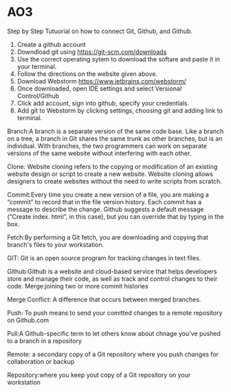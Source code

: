 # AO3 
Step by Step Tutuorial on how to connect Git, Github, and Github.
1. Create a github account
2. Downdload git using https://git-scm.com/downloads 
3. Use the correct operating sytem to download the softare and paste it in your terminal. 
4. Follow the directions on the website given above. 
5. Download Webstorm https://www.jetbrains.com/webstorm/
6. Once downloaded, open IDE settings and select Versional Control/Github
7. Click add account, sign into github, specify your credentials. 
8. Add git to Webstorm by clicking settings, choosing git and adding link to terminal. 


Branch:A branch is a separate version of the same code base. Like a branch on a tree, a branch in Git shares the same trunk as other branches, but is an individual. With branches, the two programmers can work on separate versions of the same website without interfering with each other.

Clone: Website cloning refers to the copying or modification of an existing website design or script to create a new website. Website cloning allows designers to create websites without the need to write scripts from scratch.

Commit:Every time you create a new version of a file, you are making a “commit” to record that in the file version history. Each commit has a message to describe the change. Github suggests a default message (“Create index. html”, in this case), but you can override that by typing in the box.

Fetch:By performing a Git fetch, you are downloading and copying that branch's files to your workstation.

GIT: Git is an open source program for tracking changes in text files.

Github:Github is a website and cloud-based service that helps developers store and manage their code, as well as track and control changes to their code.
Merge:joining two or more commit histories

Merge Conflict: A difference that occurs between merged branches.

Push: To push means to send your comitted changes to a remote repository on Github.com

Pull:A Github-specific term to let others know about chnage you've pushed to a branch in a repository

Remote: a secondary copy of a Git repository where you push changes for collaboration or backup 

Repository:where you keep yout copy of a Git repository on your workstation
